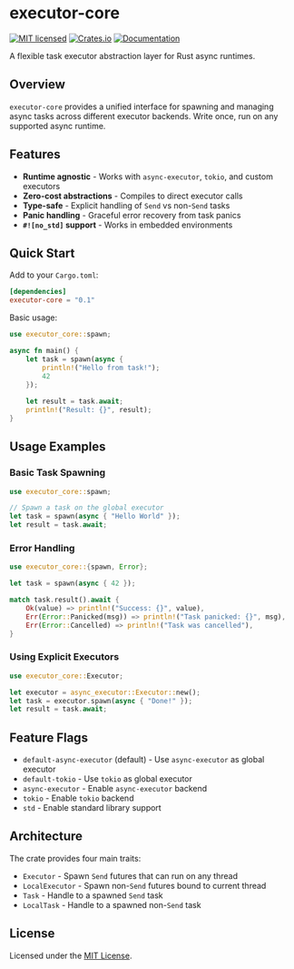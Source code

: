 # executor-core

[![MIT licensed][mit-badge]][mit-url]
[![Crates.io][crates-badge]][crates-url]
[![Documentation][docs-badge]][docs-url]

[mit-badge]: https://img.shields.io/badge/license-MIT-blue.svg
[mit-url]: LICENSE
[crates-badge]: https://img.shields.io/crates/v/executor-core.svg
[crates-url]: https://crates.io/crates/executor-core
[docs-badge]: https://docs.rs/executor-core/badge.svg
[docs-url]: https://docs.rs/executor-core

A flexible task executor abstraction layer for Rust async runtimes.

## Overview

`executor-core` provides a unified interface for spawning and managing async tasks across different executor backends. Write once, run on any supported async runtime.

## Features

- **Runtime agnostic** - Works with `async-executor`, `tokio`, and custom executors
- **Zero-cost abstractions** - Compiles to direct executor calls
- **Type-safe** - Explicit handling of `Send` vs non-`Send` tasks
- **Panic handling** - Graceful error recovery from task panics
- **`#![no_std]` support** - Works in embedded environments

## Quick Start

Add to your `Cargo.toml`:

```toml
[dependencies]
executor-core = "0.1"
```

Basic usage:

```rust
use executor_core::spawn;

async fn main() {
    let task = spawn(async {
        println!("Hello from task!");
        42
    });
    
    let result = task.await;
    println!("Result: {}", result);
}
```

## Usage Examples

### Basic Task Spawning

```rust
use executor_core::spawn;

// Spawn a task on the global executor
let task = spawn(async { "Hello World" });
let result = task.await;
```

### Error Handling

```rust
use executor_core::{spawn, Error};

let task = spawn(async { 42 });

match task.result().await {
    Ok(value) => println!("Success: {}", value),
    Err(Error::Panicked(msg)) => println!("Task panicked: {}", msg),
    Err(Error::Cancelled) => println!("Task was cancelled"),
}
```

### Using Explicit Executors

```rust
use executor_core::Executor;

let executor = async_executor::Executor::new();
let task = executor.spawn(async { "Done!" });
let result = task.await;
```

## Feature Flags

- `default-async-executor` (default) - Use `async-executor` as global executor
- `default-tokio` - Use `tokio` as global executor
- `async-executor` - Enable `async-executor` backend
- `tokio` - Enable `tokio` backend
- `std` - Enable standard library support

## Architecture

The crate provides four main traits:

- `Executor` - Spawn `Send` futures that can run on any thread
- `LocalExecutor` - Spawn non-`Send` futures bound to current thread
- `Task` - Handle to a spawned `Send` task
- `LocalTask` - Handle to a spawned non-`Send` task

## License

Licensed under the [MIT License](LICENSE).